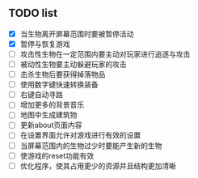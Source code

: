 ## TODO list
- [x] 当生物离开屏幕范围时要被暂停活动
- [x] 暂停与恢复游戏
- [ ] 攻击性生物在一定范围内要主动对玩家进行追逐与攻击
- [ ] 被动性生物要主动躲避玩家的攻击
- [ ] 击杀生物后要获得掉落物品
- [ ] 使用数字键快速转换装备
- [ ] 右键自动寻路
- [ ] 增加更多的背景音乐
- [ ] 地图中生成建筑物
- [ ] 更新about页面内容
- [ ] 在设置界面允许对游戏进行有效的设置
- [ ] 当屏幕范围内的生物过少时要能产生新的生物
- [ ] 使游戏的reset功能有效
- [ ] 优化程序，使其占用更少的资源并且结构更加清晰